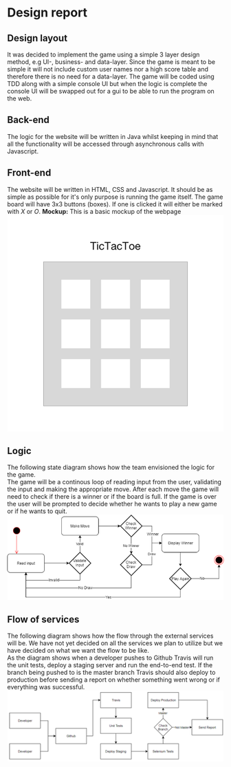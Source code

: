 # Design report
## Design layout
It was decided to implement the game using a simple 3 layer design method, e.g UI-, business- and data-layer. Since the game is meant to be simple it will not include custom user names nor a high score table and therefore there is no need for a data-layer. The game will be coded using TDD along with a simple console UI but when the logic is complete the console UI will be swapped out for a gui to be able to run the program on the web.

## Back-end
The logic for the website will be written in Java whilst keeping in mind that all the functionality will be accessed through asynchronous calls with Javascript.

## Front-end
The website will be written in HTML, CSS and Javascript. It should be as simple as possible for it's only purpose is running the game itself. The game board will have 3x3 buttons (boxes). If one is clicked it will either be marked with *X* or *O*.
**Mockup:**
This is a basic mockup of the webpage  
![alt text](https://github.com/RU-DDoS/TicTacToe/blob/docs/docs/Images/mockup.png)

## Logic
The following state diagram shows how the team envisioned the logic for the game.  
The game will be a continous loop of reading input from the user, validating the input and making the appropriate move. After each move the game will need to check if there is a winner or if the board is full. If the game is over the user will be prompted to decide whether he wants to play a new game or if he wants to quit.
![alt text](https://github.com/RU-DDoS/TicTacToe/blob/docs/docs/Images/logic.png)

## Flow of services
The following diagram shows how the flow through the external services will be. We have not yet decided on all the services we plan to utilize but we have decided on what we want the flow to be like.  
As the diagram shows when a developer pushes to Github Travis will run the unit tests, deploy a staging server and run the end-to-end test.
If the branch being pushed to is the master branch Travis should also deploy to production before sending a report on whether something went wrong or if everything was successful.
![alt text](https://github.com/RU-DDoS/TicTacToe/blob/docs/docs/Images/flow.png)

